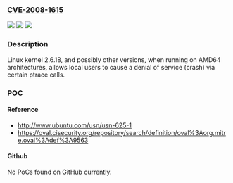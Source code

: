 ### [CVE-2008-1615](https://cve.mitre.org/cgi-bin/cvename.cgi?name=CVE-2008-1615)
![](https://img.shields.io/static/v1?label=Product&message=n%2Fa&color=blue)
![](https://img.shields.io/static/v1?label=Version&message=n%2Fa&color=blue)
![](https://img.shields.io/static/v1?label=Vulnerability&message=n%2Fa&color=brighgreen)

### Description

Linux kernel 2.6.18, and possibly other versions, when running on AMD64 architectures, allows local users to cause a denial of service (crash) via certain ptrace calls.

### POC

#### Reference
- http://www.ubuntu.com/usn/usn-625-1
- https://oval.cisecurity.org/repository/search/definition/oval%3Aorg.mitre.oval%3Adef%3A9563

#### Github
No PoCs found on GitHub currently.

